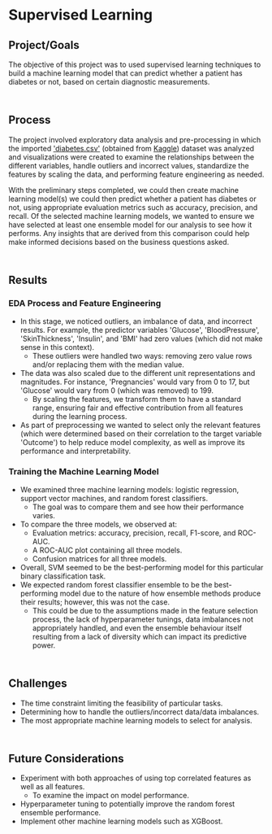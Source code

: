 # Supervised Learning

## Project/Goals
The objective of this project was to used supervised learning techniques to build a machine learning model that can predict whether a patient has diabetes or not, based on certain diagnostic measurements.

## <br>Process
The project involved exploratory data analysis and pre-processing in which the imported ['diabetes.csv'](data/diabetes.csv) (obtained from [Kaggle](https://www.kaggle.com/datasets/akshaydattatraykhare/diabetes-dataset/data)) dataset was analyzed and visualizations were created to examine the relationships between the different variables, handle outliers and incorrect values, standardize the features by scaling the data, and performing feature engineering as needed.

With the preliminary steps completed, we could then create machine learning model(s) we could then predict whether a patient has diabetes or not, using appropriate evaluation metrics such as accuracy, precision, and recall. Of the selected machine learning models, we wanted to ensure we have selected at least one ensemble model for our analysis to see how it performs. Any insights that are derived from this comparison could help make informed decisions based on the business questions asked.

## <br>Results
### EDA Process and Feature Engineering
- In this stage, we noticed outliers, an imbalance of data, and incorrect results. For example, the predictor variables 'Glucose', 'BloodPressure', 'SkinThickness', 'Insulin', and 'BMI' had zero values (which did not make sense in this context).
  - These outliers were handled two ways: removing zero value rows and/or replacing them with the median value.
- The data was also scaled due to the different unit representations and magnitudes. For instance, 'Pregnancies' would vary from 0 to 17, but 'Glucose' would vary from 0 (which was removed) to 199.
  - By scaling the features, we transform them to have a standard range, ensuring fair and effective contribution from all features during the learning process.
- As part of preprocessing we wanted to select only the relevant features (which were determined based on their correlation to the target variable 'Outcome') to help reduce model complexity, as well as improve its performance and interpretability.

### Training the Machine Learning Model
- We examined three machine learning models: logistic regression, support vector machines, and random forest classifiers.
  - The goal was to compare them and see how their performance varies.
- To compare the three models, we observed at:
  - Evaluation metrics: accuracy, precision, recall, F1-score, and ROC-AUC.
  - A ROC-AUC plot containing all three models.
  - Confusion matrices for all three models.
- Overall, SVM seemed to be the best-performing model for this particular binary classification task.
- We expected random forest classifier ensemble to be the best-performing model due to the nature of how ensemble methods produce their results; however, this was not the case.
  - This could be due to the assumptions made in the feature selection process, the lack of hyperparameter tunings, data imbalances not appropriately handled, and even the ensemble behaviour itself resulting from a lack of diversity which can impact its predictive power.

## <br>Challenges
- The time constraint limiting the feasibility of particular tasks.
- Determining how to handle the outliers/incorrect data/data imbalances.
- The most appropriate machine learning models to select for analysis.

## <br>Future Considerations
- Experiment with both approaches of using top correlated features as well as all features.
  - To examine the impact on model performance.
- Hyperparameter tuning to potentially improve the random forest ensemble performance.
- Implement other machine learning models such as XGBoost.
